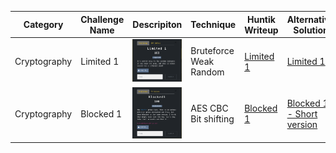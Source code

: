
| Category    | Challenge Name   | Descripiton   | Technique    | Huntik Writeup   | Alternative Solution   |
| ----------- | ---------------  | ------------  | ------------ | ---------------- | ---------------------- |
| Cryptography      | Limited 1      | ![Description](./Cryptography/Limited%201/Limited%201.png)   | Bruteforce Weak Random         | [Limited 1](./Cryptography/Limited%201/Writeup.md)           | [Limited 1](https://blog.lightender.fr/writeups/wolv_ctf_2024#limited1)              |
| Cryptography   | Blocked 1             | ![Description](./Cryptography/Blocked%201/Blocked%201.png)   | AES CBC Bit shifting        | [Blocked 1](./Cryptography/Blocked%201/Writeup.md)           | [Blocked 1 - Short version](https://blog.lightender.fr/writeups/wolv_ctf_2024#blocked1)
